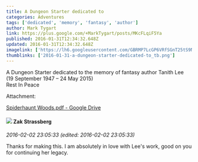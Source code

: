 ```yaml
---
title: A Dungeon Starter dedicated to
categories: Adventures
tags: ['dedicated', 'memory', 'fantasy', 'author']
author: Mark Tygart
link: https://plus.google.com/+MarkTygart/posts/MKcFLqiF5Ya
published: 2016-01-31T12:34:32.648Z
updated: 2016-01-31T12:34:32.648Z
imagelink: ['https://lh6.googleusercontent.com/GBRMP7LcGP6VRfSGnT25tS9NUUYqkYo0QzrbusIURMyPakODwyKqbtDAFafJLgFnLwAAqYYMBph5P4z0ETr6S7rFhyD1dVDKc5pjGWAuMNIoNic9ndLXUD_ELUsQ3lz2iraCYflt=s1600']
thumblinks: ['2016-01-31-a-dungeon-starter-dedicated-to_tb.png']
---
```


A Dungeon Starter dedicated to the memory of fantasy author Tanith Lee (19 September 1947 – 24 May 2015)<br />Rest In Peace


Attachment:

<a href='https://drive.google.com/file/d/0B7cav44145d9NDJqVkJ2SUFLSjg/view?usp=sharing'>Spiderhaunt Woods.pdf - Google Drive</a>


<div id='comment z12vs1rgrwivi1jnt22sizqwevrchveui'>
  <h4><img src='{{site.baseurl}}//images/avatars/115093856840701153172_photo.jpg'> Zak Strassberg</h4>
      <p><cite>2016-02-02 23:05:33 (edited: 2016-02-02 23:05:33)</cite></p>
        <p>Thanks for making this. I am absolutely in love with Lee&#39;s work, good on you for continuing her legacy.</p>
</div>
        